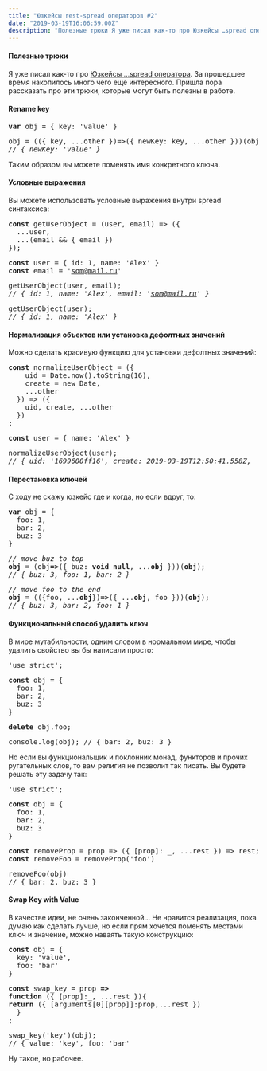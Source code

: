 ```yaml
---
title: "Юзкейсы rest-spread операторов #2"
date: "2019-03-19T16:06:59.00Z"
description: "Полезные трюки Я уже писал как-то про Юзкейсы …spread оператора [https://medium.com/@frontman/%D1%8E%D0%B7%D0%BA%D0%B5%D0%B9%D1%"
---
```


<h4>Полезные трюки</h4>
<p>Я уже писал как-то про <a href="https://medium.com/@frontman/%D1%8E%D0%B7%D0%BA%D0%B5%D0%B9%D1%81%D1%8B-spread-%D0%BE%D0%BF%D0%B5%D1%80%D0%B0%D1%82%D0%BE%D1%80%D0%B0-4d57b5e916e2" target="_blank" rel="noopener noreferrer">Юзкейсы …spread оператора</a>. За прошедшее время накопилось много чего еще интересного. Пришла пора рассказать про эти трюки, которые могут быть полезны в работе.</p>
<h4>Rename key</h4>
<pre><strong>var</strong> obj = { key: 'value' }</pre>
<pre>obj = (({ key, ...other })=&gt;({ newKey: key, ...other }))(obj)<br><em>// { newKey: 'value' }</em></pre>
<p>Таким образом вы можете поменять имя конкретного ключа.</p>
<h4>Условные выражения</h4>
<p>Вы можете использовать условные выражения внутри spread синтаксиса:</p>
<pre><strong>const</strong> getUserObject = (user, email) =&gt; ({<br>  ...user,<br>  ...(email &amp;&amp; { email })<br>});</pre>
<pre><strong>const</strong> user = { id: 1, name: 'Alex' }<br><strong>const</strong> email = '<a href="mailto:som@mail.ru" target="_blank" rel="noopener noreferrer">som@mail.ru</a>'</pre>
<pre>getUserObject(user, email);<br><em>// { id: 1, name: 'Alex', email: '</em><a href="mailto:som@mail.ru" target="_blank" rel="noopener noreferrer"><em>som@mail.ru</em></a><em>' }</em></pre>
<pre>getUserObject(user);<br><em>// { id: 1, name: 'Alex' }</em></pre>
<h4>Нормализация объектов или установка дефолтных значений</h4>
<p>Можно сделать красивую функцию для установки дефолтных значений:</p>
<pre><strong>const</strong> normalizeUserObject = ({<br>    uid = Date.now().toString(16),<br>    create = new Date,<br>    ...other<br>  }) =&gt; ({<br>    uid, create, ...other<br>  })<br>;</pre>
<pre><strong>const</strong> user = { name: 'Alex' }</pre>
<pre>normalizeUserObject(user);<br><em>// { uid: '1699600ff16', create: 2019-03-19T12:50:41.558Z,  name: 'Alex' }</em></pre>
<h4>Перестановка ключей</h4>
<p>С ходу не скажу юзкейс где и когда, но если вдруг, то:</p>
<pre><strong>var</strong> obj = {<br>  foo: 1,<br>  bar: 2,<br>  buz: 3<br>}</pre>
<pre><em>// move buz to top</em><br><strong>obj</strong> = (obj<strong>=&gt;</strong>({ buz: <strong>void</strong> <strong>null</strong>, ...<strong>obj</strong> }))(<strong>obj</strong>);<br><em>// { buz: 3, foo: 1, bar: 2 }</em></pre>
<pre><em>// move foo to the end</em><br><strong>obj</strong> = (({foo, ...<strong>obj</strong>})<strong>=&gt;</strong>({ ...<strong>obj</strong>, foo }))(<strong>obj</strong>);<br><em>// { buz: 3, bar: 2, foo: 1 }</em></pre>
<h4>Функциональный способ удалить ключ</h4>
<p>В мире мутабильности, одним словом в нормальном мире, чтобы удалить свойство вы бы написали просто:</p>
<pre>'use strict';</pre>
<pre><strong>const</strong> obj = {<br>  foo: 1,<br>  bar: 2,<br>  buz: 3<br>}</pre>
<pre><strong>delete</strong> obj.foo;</pre>
<pre>console.log(obj); // { bar: 2, buz: 3 }</pre>
<p>Но если вы функциональщик и поклонник монад, функторов и прочих ругательных слов, то вам религия не позволит так писать. Вы будете решать эту задачу так:</p>
<pre>'use strict';</pre>
<pre><strong>const</strong> obj = {<br>  foo: 1,<br>  bar: 2,<br>  buz: 3<br>}</pre>
<pre><strong>const</strong> removeProp = prop =&gt; ({ [prop]: _, ...rest }) =&gt; rest;<br><strong>const</strong> removeFoo = removeProp('foo')</pre>
<pre>removeFoo(obj)<br>// { bar: 2, buz: 3 }</pre>
<h4>Swap Key with Value</h4>
<p>В качестве идеи, не очень законченной… Не нравится реализация, пока думаю как сделать лучше, но если прям хочется поменять местами ключ и значение, можно наваять такую конструкцию:</p>
<pre><strong>const</strong> obj = {<br>  key: 'value',<br>  foo: 'bar'<br>}</pre>
<pre><strong>const</strong> swap_key = prop <strong>=&gt;</strong><br><strong>function</strong> ({ [prop]:_, ...rest }){<br><strong>return</strong> ({ [arguments[0][prop]]:prop,...rest })<br>  }<br>;</pre>
<pre>swap_key('key')(obj);<br>// { value: 'key', foo: 'bar' </pre>
<p>Ну такое, но рабочее.</p>



